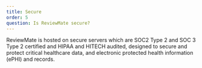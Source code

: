 ```yaml
---
title: Secure
order: 5
question: Is ReviewMate secure?
---
```

ReviewMate is hosted on secure servers which are SOC2 Type 2 and SOC 3 Type 2 certified and HIPAA and HITECH audited, designed to secure and protect critical healthcare data, and electronic protected health information (ePHI) and records.
